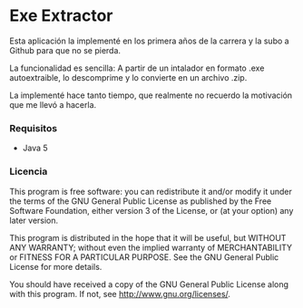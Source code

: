 # Exe Extractor #

Esta aplicación la implementé en los primera años de la carrera y la subo a Github para que no se pierda.

La funcionalidad es sencilla: A partir de un intalador en formato .exe autoextraible, lo descomprime y lo convierte en un archivo .zip.

La implementé hace tanto tiempo, que realmente no recuerdo la motivación que me llevó a hacerla.

### Requisitos ###

* Java 5

### Licencia ### 

This program is free software: you can redistribute it and/or modify
it under the terms of the GNU General Public License as published by
the Free Software Foundation, either version 3 of the License, or
(at your option) any later version.

This program is distributed in the hope that it will be useful,
but WITHOUT ANY WARRANTY; without even the implied warranty of
MERCHANTABILITY or FITNESS FOR A PARTICULAR PURPOSE.  See the
GNU General Public License for more details.

You should have received a copy of the GNU General Public License
along with this program.  If not, see <http://www.gnu.org/licenses/>.